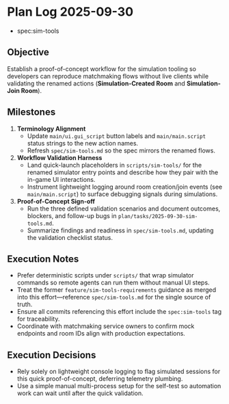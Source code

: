 # Plan Log 2025-09-30
- spec:sim-tools

## Objective
Establish a proof-of-concept workflow for the simulation tooling so developers can reproduce matchmaking flows without live clients while validating the renamed actions (**Simulation-Created Room** and **Simulation-Join Room**).

## Milestones
1. **Terminology Alignment**
   - Update `main/ui.gui_script` button labels and `main/main.script` status strings to the new action names.
   - Refresh `spec/sim-tools.md` so the spec mirrors the renamed flows.
2. **Workflow Validation Harness**
   - Land quick-launch placeholders in `scripts/sim-tools/` for the renamed simulator entry points and describe how they pair with the in-game UI interactions.
   - Instrument lightweight logging around room creation/join events (see `main/main.script`) to surface debugging signals during simulations.
3. **Proof-of-Concept Sign-off**
   - Run the three defined validation scenarios and document outcomes, blockers, and follow-up bugs in `plan/tasks/2025-09-30-sim-tools.md`.
   - Summarize findings and readiness in `spec/sim-tools.md`, updating the validation checklist status.

## Execution Notes
- Prefer deterministic scripts under `scripts/` that wrap simulator commands so remote agents can run them without manual UI steps.
- Treat the former `feature/sim-tools-requirements` guidance as merged into this effort—reference `spec/sim-tools.md` for the single source of truth.
- Ensure all commits referencing this effort include the `spec:sim-tools` tag for traceability.
- Coordinate with matchmaking service owners to confirm mock endpoints and room IDs align with production expectations.

## Execution Decisions
- Rely solely on lightweight console logging to flag simulated sessions for this quick proof-of-concept, deferring telemetry plumbing.
- Use a simple manual multi-process setup for the self-test so automation work can wait until after the quick validation.

